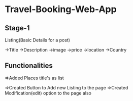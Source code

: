 # Travel-Booking-Web-App

## Stage-1
Listing(Basic Details for a post)

->Title
->Description
->image
->price
->location
->Country

## Functionalities 

=>Added Places title's as list

=>Created Button to Add new Listing to the page
=>Created Modification(edit) option to the page also

